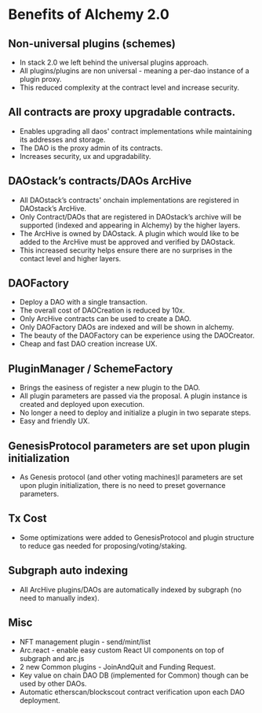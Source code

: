# Benefits of Alchemy 2.0

## Non-universal plugins (schemes)

 - In stack 2.0 we left behind the universal plugins approach. 
 - All plugins/plugins are non universal - meaning a per-dao instance of a plugin proxy.
 - This reduced complexity at the contract level and increase security.

## All contracts are proxy upgradable contracts.
 - Enables upgrading all daos' contract implementations while maintaining its addresses and storage.
 - The DAO is the proxy admin of its contracts.
 - Increases security, ux and upgradability.

## DAOstack’s contracts/DAOs ArcHive
 - All DAOstack’s contracts' onchain implementations are registered in DAOstack’s ArcHive.
 - Only Contract/DAOs that are registered in DAOstack’s archive will be supported (indexed and appearing in Alchemy) by the higher layers.
 - The ArcHive is owned by DAOstack. A plugin which would like to be added to the ArcHive must be approved and verified by DAOstack.
 - This increased security helps ensure there are no surprises in the contact level and higher layers.

## DAOFactory 
 - Deploy a DAO with a single transaction.
 - The overall cost of DAOCreation is reduced by 10x. 
 - Only ArcHive contracts can be used to create a DAO.
 - Only DAOFactory DAOs are indexed and will be shown in alchemy.
 - The beauty of the DAOFactory can be experience using the DAOCreator.
 - Cheap and fast DAO creation increase UX.

## PluginManager / SchemeFactory
 - Brings the easiness of register a new plugin to the DAO.
 - All plugin parameters are passed via the proposal. A plugin instance is created and deployed upon execution.
 - No longer a need to deploy and initialize a plugin in two separate steps.
 - Easy and friendly UX.

## GenesisProtocol parameters are set upon plugin initialization 
 - As Genesis protocol (and other voting machines)l parameters are set upon plugin initialization,
   there is no need to preset governance parameters.

## Tx Cost
 - Some optimizations were added to GenesisProtocol and plugin structure to reduce gas needed for proposing/voting/staking.

## Subgraph auto indexing
 - All ArcHive plugins/DAOs are automatically indexed by subgraph (no need to manually index).

## Misc 
 - NFT management plugin - send/mint/list 
 - Arc.react  - enable easy custom React UI components on top of subgraph and arc.js 
 - 2 new Common plugins - JoinAndQuit and Funding Request.
 - Key value on chain DAO DB (implemented for Common) though can be used by other DAOs.
 - Automatic etherscan/blockscout contract verification upon each DAO deployment. 

